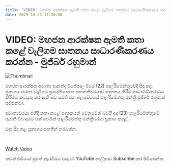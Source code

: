 ```yaml
---
title: "VIDEO: මහජන ආරක්ෂක ඇමති කතා කළේ වැලිගම ඝාතනය සාධාරණීකරණය කරන්න - මුජිබර් රහුමාන්"
date: 2025-10-23 17:30:00
---
```


# VIDEO: මහජන ආරක්ෂක ඇමති කතා කළේ වැලිගම ඝාතනය සාධාරණීකරණය කරන්න - මුජිබර් රහුමාන්

![Thumbnail](https://helakuru.sgp1.cdn.digitaloceanspaces.com/esana/images/lib/mujiber-rahuman-parliment-yu.jpg)

මහජන ආරක්ෂක අමාත්‍ය ආනන්ද විජේපාල ඊයේ (22) පාර්ලිමේන්තුවේදී සිදු කළ ප්‍රකාශය හරහා වැලිගම ප්‍රාදේශීය සභා සභාපතිවරයාව ඝාතනය කිරීම සාධාරණීකරණය කිරීමට කටයුතු කර ඇති බව සමගි ජන බලවේගයේ පාර්ලිමේන්තු මන්ත්‍රී මුජිබර් රහුමාන් පවසනවා.

අමාත්‍යවරයා එහිදී කතා කළේ ඝාතකයන් වෙනුවෙන් බවයි අද (23) පාර්ලිමේන්තුවේ පැවති විවාදයට එක් වෙමින් පාර්ලිමේන්තු මන්ත්‍රීවරයා ප්‍රකාශ කළේ.

ඔහු සිදු කළ ප්‍රකාශය පහතින් නරඹන්න.

 

[Watch Video](https://youtube.com/embed/1B5doWv0-MU)

තවත් වීඩියෝ පුවත් නැරඹීමට එසැණ YouTube නාලිකාව Subscribe කර පිවිසෙන්න.

